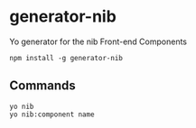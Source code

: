 # generator-nib

Yo generator for the nib Front-end Components

```
npm install -g generator-nib
```

## Commands

```
yo nib
yo nib:component name
```
